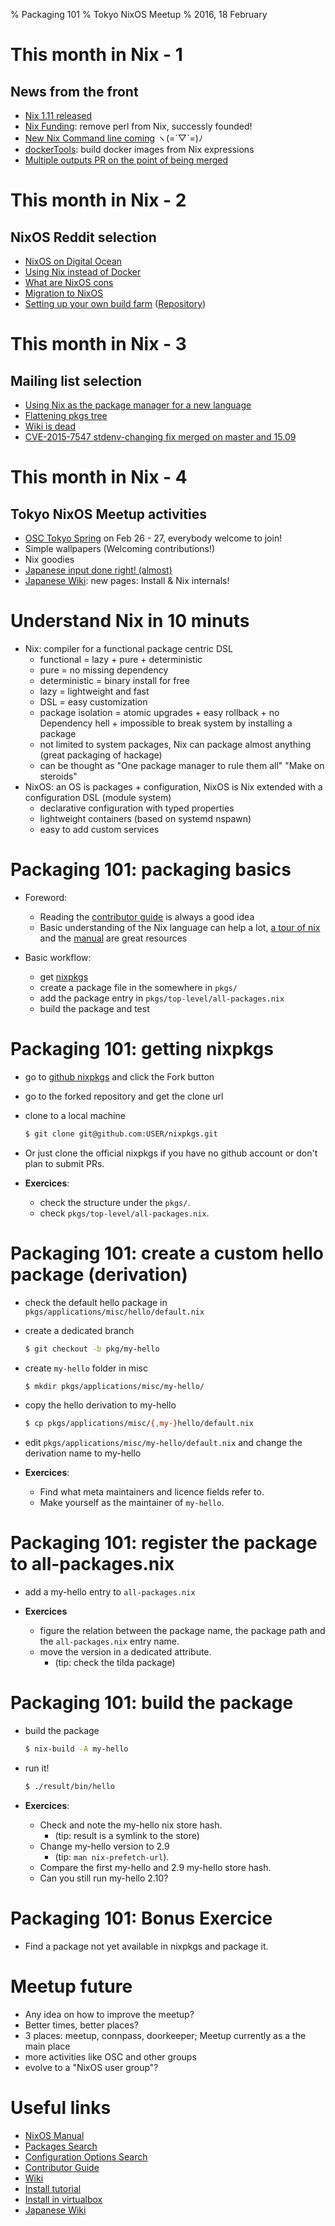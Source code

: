 % Packaging 101
% Tokyo NixOS Meetup
% 2016, 18 February

# This month in Nix - 1

## News from the front

* [Nix 1.11 released](http://nixos.org/nix/manual/#ssec-relnotes-1.11)
* [Nix Funding](https://github.com/NixOS/nix/issues/341): remove perl from Nix, successly founded!
* [New Nix Command line coming](https://github.com/NixOS/nix/issues/779) ヽ(=´▽`=)ﾉ
* [dockerTools](http://hydra.nixos.org/build/31821726/download/1/nixpkgs/manual.html#ex-dockerTools-buildImage): build docker images from Nix expressions
* [Multiple outputs PR on the point of being merged](https://github.com/NixOS/nixpkgs/pull/7701)

# This month in Nix - 2

## NixOS Reddit selection

- [NixOS on Digital Ocean](http://blog.tinco.nl/2016/02/05/nixos-on-digital-ocean.html)
- [Using Nix instead of Docker](http://www.mpscholten.de/docker/2016/01/27/you-are-most-likely-misusing-docker.html)
- [What are NixOS cons](https://www.reddit.com/r/NixOS/comments/441ymh/nixos_users_tell_me_what_are_the_cons/)
- [Migration to NixOS](https://www.reddit.com/r/NixOS/comments/45jptz/migration_to_nixos/)
- [Setting up your own build farm](https://www.youtube.com/watch?v=RXV0Y5Bn-QQ) ([Repository](https://github.com/peti/hydra-tutorial))


# This month in Nix - 3

## Mailing list selection

- [Using Nix as the package manager for a new language](http://lists.science.uu.nl/pipermail/nix-dev/2016-February/019450.html)
- [Flattening pkgs tree](http://lists.science.uu.nl/pipermail/nix-dev/2016-January/019120.html)
- [Wiki is dead](http://lists.science.uu.nl/pipermail/nix-dev/2016-February/019459.html)
- [CVE-2015-7547 stdenv-changing fix merged on master and 15.09](http://lists.science.uu.nl/pipermail/nix-dev/2016-February/019557.html)


# This month in Nix - 4

## Tokyo NixOS Meetup activities

* [OSC Tokyo Spring](http://www.ospn.jp/osc2016-spring/) on Feb 26 - 27, everybody welcome to join!
* Simple wallpapers (Welcoming contributions!)
* Nix goodies
* [Japanese input done right! (almost)](https://github.com/NixOS/nixpkgs/pull/11254)
* [Japanese Wiki](https://github.com/Tokyo-NixOS/Tokyo-NixOS-Meetup-Wiki/wiki): new pages: Install & Nix internals!


# Understand Nix in 10 minuts

- Nix: compiler for a functional package centric DSL
    - functional = lazy + pure + deterministic
    - pure = no missing dependency
    - deterministic = binary install for free
    - lazy = lightweight and fast
    - DSL = easy customization 
    - package isolation = atomic upgrades + easy rollback + no Dependency hell + impossible to break system by installing a package
    - not limited to system packages, Nix can package almost anything (great packaging of hackage)
    - can be thought as "One package manager to rule them all" "Make on steroids"
- NixOS: an OS is packages + configuration, NixOS is Nix extended with a configuration DSL (module system)
    - declarative configuration with typed properties
    - lightweight containers (based on systemd nspawn)
    - easy to add custom services


# Packaging 101: packaging basics

- Foreword:
    - Reading the [contributor guide](http://nixos.org/nixpkgs/manual/) is always a good idea
    - Basic understanding of the Nix language can help a lot, [a tour of nix](https://nixcloud.io/tour/?id=1) and the [manual](http://nixos.org/nix/manual/#chap-writing-nix-expressions) are great resources

- Basic workflow:
    - get [nixpkgs](https://github.com/NixOS/nixpkgs)
    - create a package file in the somewhere in `pkgs/`
    - add the package entry in `pkgs/top-level/all-packages.nix`
    - build the package and test


# Packaging 101: getting nixpkgs

- go to [github nixpkgs](https://github.com/NixOS/nixpkgs) and click the Fork button
- go to the forked repository and get the clone url
- clone to a local machine

    ~~~~sh
    $ git clone git@github.com:USER/nixpkgs.git
    ~~~~

- Or just clone the official nixpkgs if you have no github account or don't plan to submit PRs.

- **Exercices**:

    - check the structure under the `pkgs/`.
    - check `pkgs/top-level/all-packages.nix`.


# Packaging 101: create a custom hello package (derivation)

- check the default hello package in `pkgs/applications/misc/hello/default.nix`
- create a dedicated branch

    ~~~~sh
    $ git checkout -b pkg/my-hello
    ~~~~

- create `my-hello` folder in misc

    ~~~~sh
    $ mkdir pkgs/applications/misc/my-hello/
    ~~~~

- copy the hello derivation to my-hello

    ~~~~sh
    $ cp pkgs/applications/misc/{,my-}hello/default.nix
    ~~~~

- edit `pkgs/applications/misc/my-hello/default.nix` and change the derivation name to my-hello

- **Exercices**:

    - Find what meta maintainers and licence fields refer to.
    - Make yourself as the maintainer of `my-hello`.


# Packaging 101: register the package to all-packages.nix

- add a my-hello entry to `all-packages.nix`

- **Exercices**

    - figure the relation between the package name, the package path and the `all-packages.nix` entry name.
    - move the version in a dedicated attribute. 
        - (tip: check the tilda package)


# Packaging 101: build the package 

- build the package

    ~~~~sh
    $ nix-build -A my-hello
    ~~~~

- run it!

    ~~~~sh
    $ ./result/bin/hello
    ~~~~

- **Exercices**:

    - Check and note the my-hello nix store hash. 
        - (tip: result is a symlink to the store)
    - Change my-hello version to 2.9
        - (tip: `man nix-prefetch-url`).
    - Compare the first my-hello and 2.9 my-hello store hash.
    - Can you still run my-hello 2.10?


# Packaging 101: Bonus Exercice

- Find a package not yet available in nixpkgs and package it.


# Meetup future

- Any idea on how to improve the meetup?
- Better times, better places?
- 3 places: meetup, connpass, doorkeeper; Meetup currently as a the main place
- more activities like OSC and other groups
- evolve to a "NixOS user group"?



# Useful links

* [NixOS Manual](http://nixos.org/nixos/manual/)
* [Packages Search](http://nixos.org/nixos/packages.html)
* [Configuration Options Search](http://nixos.org/nixos/packages.html)
* [Contributor Guide](http://nixos.org/nixpkgs/manual/)
* [Wiki](https://nixos.org/wiki/Main_Page)
* [Install tutorial](http://nixos.org/nixos/manual/sec-installation.html)
* [Install in virtualbox](https://nixos.org/wiki/Installing_NixOS_in_a_VirtualBox_guest)
* [Japanese Wiki](https://github.com/Tokyo-NixOS/Tokyo-NixOS-Meetup-Wiki/wiki)
